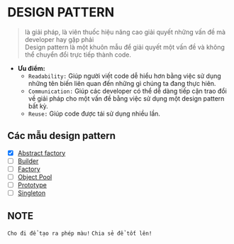DESIGN PATTERN
===

> là giải pháp, là viên thuốc hiệu năng cao giải quyết những vấn đề mà developer hay gặp phải  
> Design pattern là một khuôn mẫu để giải quyết một vấn đề và không thể chuyển đổi trực tiếp thành code.  

* **Ưu điểm:**  
  * `Readability:` Giúp người viết code dễ hiểu hơn bằng việc sử dụng những tên biến liên quan đến những gì chúng ta đang thực hiên. 
  * `Communication:` Giúp các developer có thể dễ dàng tiếp cận trao đổi về giải pháp cho một vấn đề bằng việc sử dụng một design pattern bất kỳ. 
  * `Reuse:` Giúp code được tái sử dụng nhiều lần.

Các mẫu design pattern
---

* [x] [Abstract factory](abstractfactory/README.md)
* [ ] [Builder](builder/README.md)
* [ ] [Factory](factory/README.md)
* [ ] [Object Pool](builder/README.md)
* [ ] [Prototype](prototype/README.md)
* [ ] [Singleton](singleton/README.md)

NOTE
---

`Cho đi để tạo ra phép màu!`
`Chia sẻ để tốt lên!`